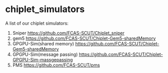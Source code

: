 # chiplet_simulators

A list of our chiplet simulators:

1. Sniper https://github.com/FCAS-SCUT/Chiplet_sniper
2. gem5 https://github.com/FCAS-SCUT/Chiplet-Gem5-sharedMemory
3. GPGPU-Sim(shared memory) https://github.com/FCAS-SCUT/Chiplet-Gem5-sharedMemory
4. GPGPU-Sim(message passing) https://github.com/FCAS-SCUT/Chiplet-GPGPU-Sim-massgepassing
5. PMS https://github.com/FCAS-SCUT/pms
